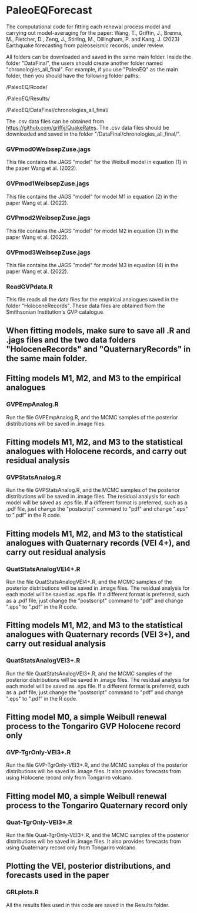 # PaleoEQForecast

The computational code for fitting each renewal process model and carrying out model-averaging for the paper: Wang, T., Griffin, J., Brenna, M., Fletcher, D., Zeng, J., Stirling, M., Dillingham, P. and Kang, J. (2023) Earthquake forecasting from paleoseismic records, under review.

All folders can be downloaded and saved in the same main folder. Inside the folder "DataFinal", the users should create another folder named "chronologies_all_final". For example, if you use "PaleoEQ" as the main folder, then you should have the following folder paths:

/PaleoEQ/Rcode/

/PaleoEQ/Results/

/PaleoEQ/DataFinal/chronologies_all_final/

The .csv data files can be obtained from https://github.com/griffij/QuakeRates. The .csv data files should be downloaded and saved in the folder "/DataFinal/chronologies_all_final/".  




### GVPmod0WeibsepZuse.jags 
This file contains the JAGS "model" for the Weibull model in equation (1) in the paper Wang et al. (2022).

### GVPmod1WeibsepZuse.jags
This file contains the JAGS "model" for model M1 in equation (2) in the paper Wang et al. (2022).

### GVPmod2WeibsepZuse.jags
This file contains the JAGS "model" for model M2 in equation (3) in the paper Wang et al. (2022).

### GVPmod3WeibsepZuse.jags
This file contains the JAGS "model" for model M3 in equation (4) in the paper Wang et al. (2022).

### ReadGVPdata.R
This file reads all the data files for the empirical analogues saved in the folder "HoloceneRecords". These data files are obtained from the Smithsonian Institution's GVP catalogue.

##
## When fitting models, make sure to save all .R and .jags files and the two data folders "HoloceneRecords" and "QuaternaryRecords" in the same main folder.

## Fitting models M1, M2, and M3 to the empirical analogues 
### GVPEmpAnalog.R
Run the file GVPEmpAnalog.R, and the MCMC samples of the posterior distributions will be saved in .image files.

## Fitting models M1, M2, and M3 to the statistical analogues with Holocene records, and carry out residual analysis 
### GVPStatsAnalog.R
Run the file GVPStatsAnalog.R, and the MCMC samples of the posterior distributions will be saved in .image files. The residual analysis for each model will be saved as .eps file. If a different format is preferred, such as a .pdf file, just change the "postscript" command to "pdf" and change ".eps" to ".pdf" in the R code.

## Fitting models M1, M2, and M3 to the statistical analogues with Quaternary records (VEI 4+), and carry out residual analysis 
### QuatStatsAnalogVEI4+.R
Run the file QuatStatsAnalogVEI4+.R, and the MCMC samples of the posterior distributions will be saved in .image files. The residual analysis for each model will be saved as .eps file. If a different format is preferred, such as a .pdf file, just change the "postscript" command to "pdf" and change ".eps" to ".pdf" in the R code.

## Fitting models M1, M2, and M3 to the statistical analogues with Quaternary records (VEI 3+), and carry out residual analysis 
### QuatStatsAnalogVEI3+.R
Run the file QuatStatsAnalogVEI3+.R, and the MCMC samples of the posterior distributions will be saved in .image files. The residual analysis for each model will be saved as .eps file. If a different format is preferred, such as a .pdf file, just change the "postscript" command to "pdf" and change ".eps" to ".pdf" in the R code.

## Fitting model M0, a simple Weibull renewal process to the Tongariro GVP Holocene record only 
### GVP-TgrOnly-VEI3+.R
Run the file GVP-TgrOnly-VEI3+.R, and the MCMC samples of the posterior distributions will be saved in .image files. It also provides forecasts from using Holocene record only from Tongariro volcano.

## Fitting model M0, a simple Weibull renewal process to the Tongariro Quaternary record only 
### Quat-TgrOnly-VEI3+.R 
Run the file Quat-TgrOnly-VEI3+.R, and the MCMC samples of the posterior distributions will be saved in .image files. It also provides forecasts from using Quaternary record only from Tongariro volcano.


## Plotting the VEI, posterior distributions, and forecasts used in the paper 
### GRLplots.R
All the results files used in this code are saved in the Results folder.





